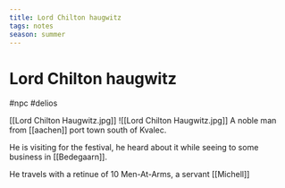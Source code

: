 ```yaml
---
title: Lord Chilton haugwitz
tags: notes
season: summer
---
```

 
# Lord Chilton haugwitz
#npc #delios 

[[Lord Chilton Haugwitz.jpg]]
![[Lord Chilton Haugwitz.jpg]]
A noble man from [[aachen]] port town south of Kvalec.

He is visiting for the festival, he heard about it while seeing to some business in [[Bedegaarn]].

He travels with a retinue of 10 Men-At-Arms, a servant [[Michell]]

